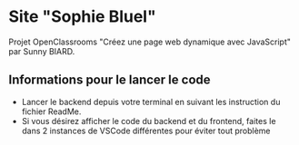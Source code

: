 # Site "Sophie Bluel"

Projet OpenClassrooms "Créez une page web dynamique avec JavaScript" par Sunny BIARD.

## Informations pour le lancer le code

 - Lancer le backend depuis votre terminal en suivant les instruction du fichier ReadMe.
 - Si vous désirez afficher le code du backend et du frontend, faites le dans 2 instances de VSCode différentes pour éviter tout problème
